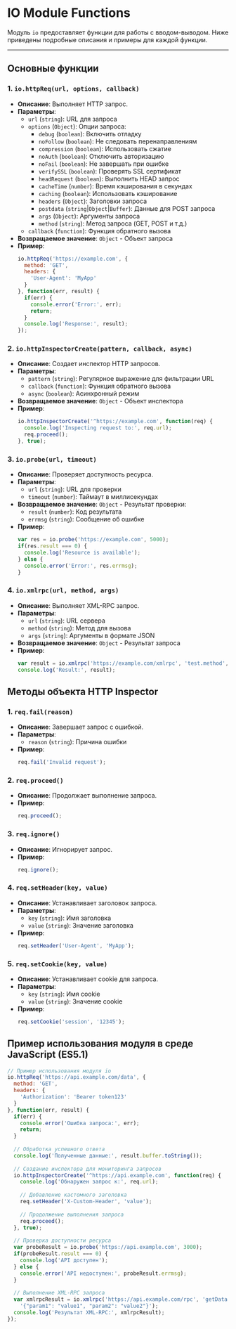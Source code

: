 # IO Module Functions

Модуль `io` предоставляет функции для работы с вводом-выводом. Ниже приведены подробные описания и примеры для каждой функции.

---

## Основные функции

### 1. **`io.httpReq(url, options, callback)`**

- **Описание**: Выполняет HTTP запрос.
- **Параметры**:
  - `url` (`string`): URL для запроса
  - `options` (`Object`): Опции запроса:
    - `debug` (`boolean`): Включить отладку
    - `noFollow` (`boolean`): Не следовать перенаправлениям
    - `compression` (`boolean`): Использовать сжатие
    - `noAuth` (`boolean`): Отключить авторизацию
    - `noFail` (`boolean`): Не завершать при ошибке
    - `verifySSL` (`boolean`): Проверять SSL сертификат
    - `headRequest` (`boolean`): Выполнить HEAD запрос
    - `cacheTime` (`number`): Время кэширования в секундах
    - `caching` (`boolean`): Использовать кэширование
    - `headers` (`Object`): Заголовки запроса
    - `postdata` (`string`|`Object`|`Buffer`): Данные для POST запроса
    - `args` (`Object`): Аргументы запроса
    - `method` (`string`): Метод запроса (GET, POST и т.д.)
  - `callback` (`function`): Функция обратного вызова
- **Возвращаемое значение**: `Object` - Объект запроса
- **Пример**:
    ```js
    io.httpReq('https://example.com', {
      method: 'GET',
      headers: {
        'User-Agent': 'MyApp'
      }
    }, function(err, result) {
      if(err) {
        console.error('Error:', err);
        return;
      }
      console.log('Response:', result);
    });
    ```

### 2. **`io.httpInspectorCreate(pattern, callback, async)`**

- **Описание**: Создает инспектор HTTP запросов.
- **Параметры**:
  - `pattern` (`string`): Регулярное выражение для фильтрации URL
  - `callback` (`function`): Функция обратного вызова
  - `async` (`boolean`): Асинхронный режим
- **Возвращаемое значение**: `Object` - Объект инспектора
- **Пример**:
    ```js
    io.httpInspectorCreate('^https://example.com', function(req) {
      console.log('Inspecting request to:', req.url);
      req.proceed();
    }, true);
    ```

### 3. **`io.probe(url, timeout)`**

- **Описание**: Проверяет доступность ресурса.
- **Параметры**:
  - `url` (`string`): URL для проверки
  - `timeout` (`number`): Таймаут в миллисекундах
- **Возвращаемое значение**: `Object` - Результат проверки:
  - `result` (`number`): Код результата
  - `errmsg` (`string`): Сообщение об ошибке
- **Пример**:
    ```js
    var res = io.probe('https://example.com', 5000);
    if(res.result === 0) {
      console.log('Resource is available');
    } else {
      console.error('Error:', res.errmsg);
    }
    ```

### 4. **`io.xmlrpc(url, method, args)`**

- **Описание**: Выполняет XML-RPC запрос.
- **Параметры**:
  - `url` (`string`): URL сервера
  - `method` (`string`): Метод для вызова
  - `args` (`string`): Аргументы в формате JSON
- **Возвращаемое значение**: `Object` - Результат запроса
- **Пример**:
    ```js
    var result = io.xmlrpc('https://example.com/xmlrpc', 'test.method', '{"param": "value"}');
    console.log('Result:', result);
    ```

## Методы объекта HTTP Inspector

### 1. **`req.fail(reason)`**

- **Описание**: Завершает запрос с ошибкой.
- **Параметры**:
  - `reason` (`string`): Причина ошибки
- **Пример**:
    ```js
    req.fail('Invalid request');
    ```

### 2. **`req.proceed()`**

- **Описание**: Продолжает выполнение запроса.
- **Пример**:
    ```js
    req.proceed();
    ```

### 3. **`req.ignore()`**

- **Описание**: Игнорирует запрос.
- **Пример**:
    ```js
    req.ignore();
    ```

### 4. **`req.setHeader(key, value)`**

- **Описание**: Устанавливает заголовок запроса.
- **Параметры**:
  - `key` (`string`): Имя заголовка
  - `value` (`string`): Значение заголовка
- **Пример**:
    ```js
    req.setHeader('User-Agent', 'MyApp');
    ```

### 5. **`req.setCookie(key, value)`**

- **Описание**: Устанавливает cookie для запроса.
- **Параметры**:
  - `key` (`string`): Имя cookie
  - `value` (`string`): Значение cookie
- **Пример**:
    ```js
    req.setCookie('session', '12345');
    ```

## Пример использования модуля в среде JavaScript (ES5.1)

```js
// Пример использования модуля io
io.httpReq('https://api.example.com/data', {
  method: 'GET',
  headers: {
    'Authorization': 'Bearer token123'
  }
}, function(err, result) {
  if(err) {
    console.error('Ошибка запроса:', err);
    return;
  }
  
  // Обработка успешного ответа
  console.log('Полученные данные:', result.buffer.toString());
  
  // Создание инспектора для мониторинга запросов
  io.httpInspectorCreate('^https://api.example.com', function(req) {
    console.log('Обнаружен запрос к:', req.url);
    
    // Добавление кастомного заголовка
    req.setHeader('X-Custom-Header', 'value');
    
    // Продолжение выполнения запроса
    req.proceed();
  }, true);
  
  // Проверка доступности ресурса
  var probeResult = io.probe('https://api.example.com', 3000);
  if(probeResult.result === 0) {
    console.log('API доступен');
  } else {
    console.error('API недоступен:', probeResult.errmsg);
  }
  
  // Выполнение XML-RPC запроса
  var xmlrpcResult = io.xmlrpc('https://api.example.com/rpc', 'getData', 
    '{"param1": "value1", "param2": "value2"}');
  console.log('Результат XML-RPC:', xmlrpcResult);
});
